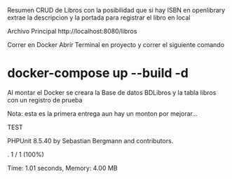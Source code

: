 Resumen 
CRUD de Libros con la posibilidad que si hay ISBN en openlibrary extrae la descripcion y la portada para registrar el libro en local

Archivo Principal
http://localhost:8080/libros

Correr en Docker
Abrir Terminal en proyecto y correr el siguiente comando

# docker-compose up --build -d

Al montar el Docker se creara la Base de datos BDLibros y la tabla libros con un registro de prueba

Nota: esta es la primera entrega aun hay un monton por mejorar...

TEST

PHPUnit 8.5.40 by Sebastian Bergmann and contributors.

.                                                                   1 / 1 (100%)

Time: 1.01 seconds, Memory: 4.00 MB
